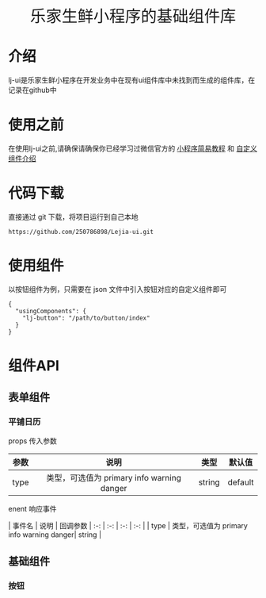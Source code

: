 
<div align="center" ><font size='6' >乐家生鲜小程序的基础组件库</font></div>

# 介绍

lj-ui是乐家生鲜小程序在开发业务中在现有ui组件库中未找到而生成的组件库，在记录在github中


# 使用之前

在使用lj-ui之前,请确保请确保你已经学习过微信官方的 [小程序简易教程](https://developers.weixin.qq.com/miniprogram/dev/framework/) 和 [自定义组件介绍](https://developers.weixin.qq.com/miniprogram/dev/framework/custom-component/)

# 代码下载
直接通过 git 下载，将项目运行到自己本地
```
https://github.com/250786898/Lejia-ui.git
```

# 使用组件
以按钮组件为例，只需要在 json 文件中引入按钮对应的自定义组件即可
```
{
  "usingComponents": {
    "lj-button": "/path/to/button/index"
  }
}
```
# 组件API

## 表单组件

### 平铺日历

props 传入参数

| 参数 | 说明 | 类型 | 默认值 |
 :-: | :-: | :-: | :-: |
| type | 类型，可选值为 primary info warning danger| string | default |

enent 响应事件

| 事件名 | 说明 | 回调参数 | 
 :-: | :-: | :-: | :-: |
| type | 类型，可选值为 primary info warning danger| string | 

## 基础组件

### 按钮
